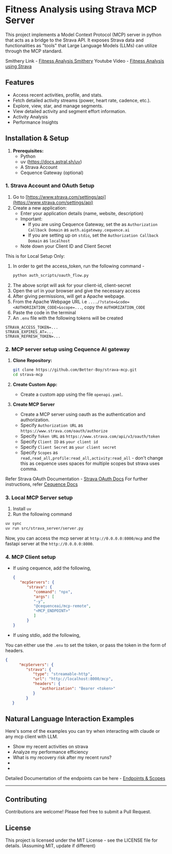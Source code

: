 # Fitness Analysis using Strava MCP Server

This project implements a Model Context Protocol (MCP) server in python that acts as a bridge to the Strava API. It exposes Strava data and functionalities as "tools" that Large Language Models (LLMs) can utilize through the MCP standard.

Smithery Link - [Fitness Analysis Smithery]()
Youtube Video - [Fitness Analysis using Strava]()

## Features

- Access recent activities, profile, and stats.
- Fetch detailed activity streams (power, heart rate, cadence, etc.).
- Explore, view, star, and manage segments.
- View detailed activity and segment effort information.
- Activity Analysis
- Performance Insights

## Installation & Setup

1. **Prerequisites:**
   - Python
   - uv (https://docs.astral.sh/uv)
   - A Strava Account
   - Cequence Gateway (optional)

### 1. Strava Account and OAuth Setup

1. Go to [https://www.strava.com/settings/api](https://www.strava.com/settings/api)
2. Create a new application:
   - Enter your application details (name, website, description)
   - Important: 
      - If you are using Cequence Gateway, set the  as `Authorization Callback Domain` as `auth.aigateway.cequence.ai`
      - If you are setting up on `stdio`, set the `Authorization Callback Domain` as `localhost`
   - Note down your Client ID and Client Secret

This is for Local Setup Only:
1. In order to get the access_token, run the following command - 
   ```bash
   python auth_scripts/oauth_flow.py
   ```
2. The above script will ask for your client-id, client-secret
3. Open the url in your browser and give the necessary access
4. After giving permissions, will get a Apache webpage.
5. From the Apache Webpage URL i.e `..../?state=&code=<AUTHORIZATION_CODE>&scope=...`, copy the `AUTHORIZATION_CODE`
6. Paste the code in the terminal
7. An `.env` file with the following tokens will be created

```
STRAVA_ACCESS_TOKEN=...
STRAVA_EXPIRES_AT=...
STRAVA_REFRESH_TOKEN=...
```

### 2. MCP server setup using Cequence AI gateway

1. **Clone Repository:**
   ```bash
   git clone https://github.com/Better-Boy/strava-mcp.git
   cd strava-mcp
   ```

2. **Create Custom App:**
   - Create a custom app using the file `openapi.yaml`. 

3. **Create MCP Server**
   - Create a MCP server using oauth as the authentication and authorization. 
   - Specify `Authorization URL` as `https://www.strava.com/oauth/authorize`
   - Specify `Token URL` as `https://www.strava.com/api/v3/oauth/token`
   - Specify `Client ID` as `your client id`
   - Specify `Client Secret` as `your client secret`
   - Specify `Scopes` as `read,read_all,profile:read_all,activity:read_all` - don't change this as cequence uses spaces for multiple scopes but strava uses comma.

Refer Strava OAuth Documentation - [Strava OAuth Docs](https://developers.strava.com/docs/authentication/)
For further instructions, refer [Cequence Docs](https://docs.aigateway.cequence.ai/docs/getstarted)


### 3. Local MCP Server setup

1. Install `uv`
2. Run the following command

```bash
uv sync
uv run src/strava_server/server.py
```

Now, you can access the mcp server at `http://0.0.0.0:8000/mcp` and the fastapi server at the `http://0.0.0.0:8000`.


### 4. MCP Client setup

- If using cequence, add the following,

   ```json
   {
      "mcpServers": {
         "strava": {
            "command": "npx",
            "args": [
            "-y",
            "@cequenceai/mcp-remote",
            "<MCP_ENDPOINT>"
            ]
         }
   }
   ```
- If using stdio, add the following,

You can either use the `.env` to set the token, or pass the token in the form of headers.

```json
{
      "mcpServers": {
         "strava": {
            "type": "streamable-http",
            "url": "http://localhost:8000/mcp",
            "headers": {
               "authorization": "Bearer <token>"
            }
         }
   }
```

## Natural Language Interaction Examples

Here's some of the examples you can try when interacting with claude or any mcp client with LLM.


- Show my recent activities on strava
- Analyze my performance efficiency
- What is my recovery risk after my recent runs?
- 
- 

Detailed Documentation of the endpoints can be here - [Endpoints & Scopes](./ENDPOINT_DETAILS.md)

---

## Contributing

Contributions are welcome! Please feel free to submit a Pull Request.

## License

This project is licensed under the MIT License - see the LICENSE file for details. (Assuming MIT, update if different)